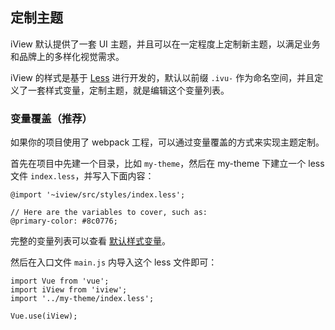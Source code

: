 ## 定制主题


iView 默认提供了一套 UI 主题，并且可以在一定程度上定制新主题，以满足业务和品牌上的多样化视觉需求。

iView 的样式是基于 [Less](http://lesscss.org/) 进行开发的，默认以前缀 `.ivu-` 作为命名空间，并且定义了一套样式变量，定制主题，就是编辑这个变量列表。

### 变量覆盖（推荐）

如果你的项目使用了 webpack 工程，可以通过变量覆盖的方式来实现主题定制。

首先在项目中先建一个目录，比如 `my-theme`，然后在 my-theme 下建立一个 less 文件 `index.less`，并写入下面内容：

```
@import '~iview/src/styles/index.less';

// Here are the variables to cover, such as:
@primary-color: #8c0776;
```

<!--divider-->

完整的变量列表可以查看 [默认样式变量](https://github.com/iview/iview/blob/2.0/src/styles/custom.less)。

然后在入口文件 `main.js` 内导入这个 less 文件即可：

```
import Vue from 'vue';
import iView from 'iview';
import '../my-theme/index.less';

Vue.use(iView);
```

<!--divider-->

 